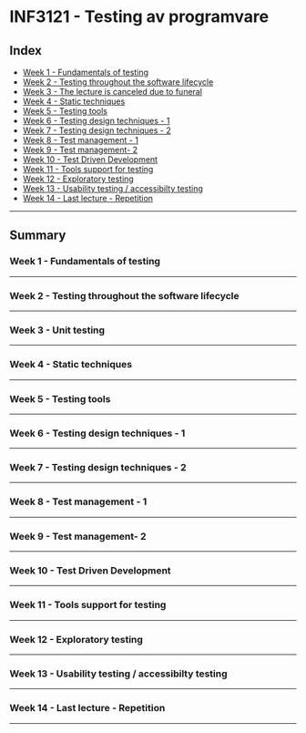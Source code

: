 # INF3121 - Testing av programvare

## Index

* [Week 1 - Fundamentals of testing]()
* [Week 2 - Testing throughout the software lifecycle]()
* [Week 3 - The lecture is canceled due to funeral]()
* [Week 4 - Static techniques]()
* [Week 5 - Testing tools]()
* [Week 6 - Testing design techniques - 1]()
* [Week 7 - Testing design techniques - 2]()
* [Week 8 - Test management - 1]()
* [Week 9 - Test management- 2]()
* [Week 10 - Test Driven Development]()
* [Week 11 - Tools support for testing]()
* [Week 12 - Exploratory testing]()
* [Week 13 - Usability testing / accessibilty testing]()
* [Week 14 - Last lecture - Repetition]()

---

## Summary

### Week 1 - Fundamentals of testing

---

### Week 2 - Testing throughout the software lifecycle

---

### Week 3 - Unit testing

---

### Week 4 - Static techniques

---

### Week 5 - Testing tools

---

### Week 6 - Testing design techniques - 1

---

### Week 7 - Testing design techniques - 2

---

### Week 8 - Test management - 1

---

### Week 9 - Test management- 2

---

### Week 10 - Test Driven Development

---

### Week 11 - Tools support for testing

---

### Week 12 - Exploratory testing

---

### Week 13 - Usability testing / accessibilty testing

---

### Week 14 - Last lecture - Repetition

---